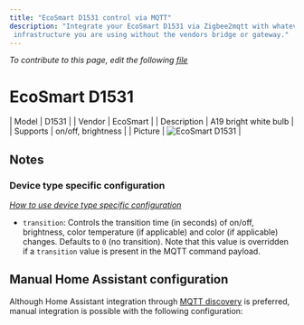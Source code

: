 ```yaml
---
title: "EcoSmart D1531 control via MQTT"
description: "Integrate your EcoSmart D1531 via Zigbee2mqtt with whatever smart home
 infrastructure you are using without the vendors bridge or gateway."
---
```


*To contribute to this page, edit the following
[file](https://github.com/Koenkk/zigbee2mqtt.io/blob/master/docs/devices/D1531.md)*

# EcoSmart D1531

| Model | D1531  |
| Vendor  | EcoSmart  |
| Description | A19 bright white bulb |
| Supports | on/off, brightness |
| Picture | ![EcoSmart D1531](./assets/devices/D1531.jpg) |

## Notes


### Device type specific configuration
*[How to use device type specific configuration](../information/configuration.md)*


* `transition`: Controls the transition time (in seconds) of on/off, brightness,
color temperature (if applicable) and color (if applicable) changes. Defaults to `0` (no transition).
Note that this value is overridden if a `transition` value is present in the MQTT command payload.


## Manual Home Assistant configuration
Although Home Assistant integration through [MQTT discovery](../integration/home_assistant) is preferred,
manual integration is possible with the following configuration:
